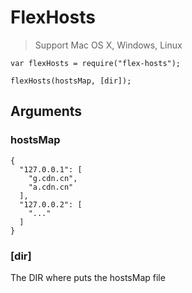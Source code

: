 # FlexHosts

> Support Mac OS X, Windows, Linux

```
var flexHosts = require("flex-hosts");

flexHosts(hostsMap, [dir]);
```

## Arguments

### hostsMap

```
{
  "127.0.0.1": [
    "g.cdn.cn",
    "a.cdn.cn"
  ],
  "127.0.0.2": [
    "..."
  ]
}
```

### [dir]

The DIR where puts the hostsMap file